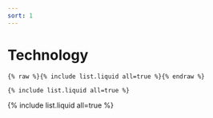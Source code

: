 ```yaml
---
sort: 1
---
```


# Technology

```
{% raw %}{% include list.liquid all=true %}{% endraw %}

{% include list.liquid all=true %}
```

{% include list.liquid all=true %}
